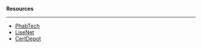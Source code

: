 **Resources**

---

- [PhabTech](https://read.phabtech.com/)
- [LiseNet](https://www.lisenet.com/)
- [CertDepot](https://www.certdepot.net/)

